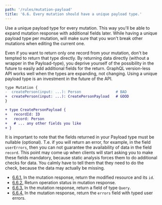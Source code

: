 ```yaml
---
path: '/rules/mutation-payload'
title: '6.6. Every mutation should have a unique payload type.'
---
```


Use a unique payload type for every mutation. This way you'll be able to expand mutation response with additional fields later. While having a unique payload type per mutation, will make sure that you won't break other mutations when editing the current one.

Even if you want to return only one record from your mutation, don't be tempted to return that type directly. By returning data directly (without a wrapper in the Payload-type), you deprive yourself of the possibility in the future to easily add additional fields for the return. GraphQL version-less API works well when the types are expanding, not changing. Using a unique payload type is an investment in the future of the API.

```diff
type Mutation {
-  createPerson(input: ...): Person                # BAD
+  createPerson(input: ...): CreatePersonPayload   # GOOD
}

+ type CreatePersonPayload {
+   recordId: ID
+   record: Person
+   # ... any other fields you like
+ }
```

It is important to note that the fields returned in your Payload type must be nullable (optional). Т.е. if you will return an error, for example, in the field `userErrors`, then you can not guarantee the availability of data in the field `record`. This point may come up when clients will start asking you to make these fields mandatory, because static analysis forces them to do additional checks for data. You calmly have to tell them that they need to do the check, because the data may actually be missing.

- [6.6.1.](./mutation-payload-record.md) In the mutation response, return the modified resource and its `id`.
- [6.6.2.](./mutation-payload-status.md) Return operation status in mutation response.
- [6.6.3.](./mutation-payload-query.md) In the mutation response, return a field of type `Query`.
- [6.6.4.](./mutation-payload-errors.md) In the mutation response, return the `errors` field with typed user errors.
